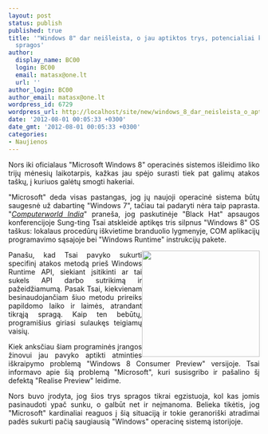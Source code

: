 ```yaml
---
layout: post
status: publish
published: true
title: '"Windows 8" dar neišleista, o jau aptiktos trys, potencialiai kritinės, saugumo
  spragos'
author:
  display_name: BC00
  login: BC00
  email: matasx@one.lt
  url: ''
author_login: BC00
author_email: matasx@one.lt
wordpress_id: 6729
wordpress_url: http://localhost/site/new/windows_8_dar_neisleista_o_aptiktos_jau_trys_kritines_saugumo_spragos/
date: '2012-08-01 00:05:33 +0300'
date_gmt: '2012-08-01 00:05:33 +0300'
categories:
- Naujienos
---
```

<p style="text-align: justify;">
	Nors iki oficialaus &quot;Microsoft Windows 8&quot; operacinės sistemos i&scaron;leidimo liko trijų mėnesių laikotarpis, kažkas jau spėjo surasti tiek pat galimų atakos ta&scaron;kų, į kuriuos galėtų smogti hakeriai.</p>
<p style="text-align: justify;">
	&quot;Microsoft&quot; deda visas pastangas, jog jų naujoji operacinė sistema būtų saugesnė už dabartinę &quot;Windows 7&quot;, tačiau tai padaryti nėra taip paprasta. &quot;<a href="http://www.computerworld.in/news/researcher-demonstrates-promising-ways-attack-windows-8-20252012"><em>Computerworld India</em></a>&quot; prane&scaron;a, jog paskutinėje &quot;Black Hat&quot; apsaugos konferencijoje Sung-ting Tsai atskleidė aptikęs tris silpnus &quot;Windows 8&quot; OS ta&scaron;kus: lokalaus procedūrų i&scaron;kvietime branduolio lygmenyje, COM aplikacijų programavimo sąsajoje bei &quot;Windows Runtime&quot; instrukcijų pakete.</p>
<p style="text-align: justify;">
	<img alt="" src="http://technews.lt/userfiles/windows8security.jpg" style="width: 236px; height: 213px; float: right;" />Pana&scaron;u, kad Tsai pavyko sukurti specifinį atakos metodą prie&scaron; Windows Runtime API, siekiant įsitikinti ar tai sukels API darbo sutrikimą ir pažeidžiamumą. Pasak Tsai, kiekvienam besinaudojančiam &scaron;iuo metodu prireiks papildomo laiko ir laimės, atrandant tikrąją spragą. Kaip ten bebūtų, programi&scaron;ius giriasi sulaukęs teigiamų vaisių.</p>
<p style="text-align: justify;">
	Kiek anksčiau &scaron;iam programinės įrangos žinovui jau pavyko aptikti atminties i&scaron;kraipymo problemą &quot;Windows 8 Consumer Preview&quot; versijoje. Tsai informavo apie &scaron;ią problemą &quot;Microsoft&quot;, kuri susisgribo ir pa&scaron;alino &scaron;į defektą &quot;Realise Preview&quot; leidime.</p>
<p style="text-align: justify;">
	Nors buvo įrodyta, jog &scaron;ios trys spragos tikrai egzistuoja, kol kas jomis pasinaudoti ypač sunku, o galbūt net ir neįmanoma. Belieka tikėtis, jog &quot;Microsoft&quot; kardinaliai reaguos į &scaron;ią situaciją ir tokie geranori&scaron;ki atradimai padės sukurti pačią saugiausią &quot;Windows&quot; operacinę sistemą istorijoje.</p>
